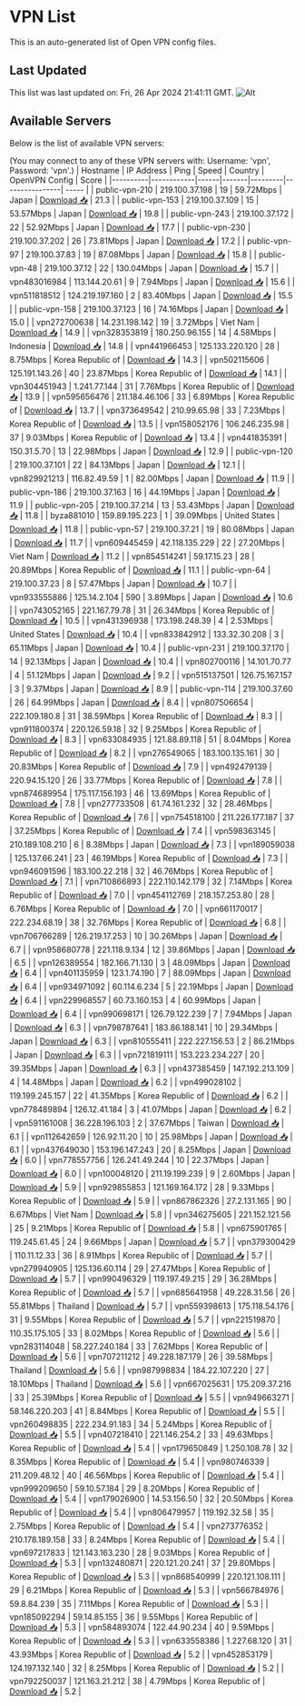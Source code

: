 # VPN List

This is an auto-generated list of Open VPN config files.

## Last Updated

This list was last updated on: Fri, 26 Apr 2024 21:41:11 GMT.
![Alt](https://repobeats.axiom.co/api/embed/186b98318ef1479477931607c1ad7d823f12451f.svg "Repobeats analytics image")

## Available Servers

Below is the list of available VPN servers:

(You may connect to any of these VPN servers with: Username: 'vpn', Password: 'vpn'.)
| Hostname | IP Address | Ping | Speed | Country | OpenVPN Config | Score |
|----------|------------|------|-------|---------|----------------| ----- |
| public-vpn-210 | 219.100.37.198 | 19 | 59.72Mbps | Japan | [Download 📥](./configs/server_0_JP.ovpn) | 21.3 |
| public-vpn-153 | 219.100.37.109 | 15 | 53.57Mbps | Japan | [Download 📥](./configs/server_1_JP.ovpn) | 19.8 |
| public-vpn-243 | 219.100.37.172 | 22 | 52.92Mbps | Japan | [Download 📥](./configs/server_2_JP.ovpn) | 17.7 |
| public-vpn-230 | 219.100.37.202 | 26 | 73.81Mbps | Japan | [Download 📥](./configs/server_3_JP.ovpn) | 17.2 |
| public-vpn-97 | 219.100.37.83 | 19 | 87.08Mbps | Japan | [Download 📥](./configs/server_4_JP.ovpn) | 15.8 |
| public-vpn-48 | 219.100.37.12 | 22 | 130.04Mbps | Japan | [Download 📥](./configs/server_5_JP.ovpn) | 15.7 |
| vpn483016984 | 113.144.20.61 | 9 | 7.94Mbps | Japan | [Download 📥](./configs/server_6_JP.ovpn) | 15.6 |
| vpn511818512 | 124.219.197.160 | 2 | 83.40Mbps | Japan | [Download 📥](./configs/server_7_JP.ovpn) | 15.5 |
| public-vpn-158 | 219.100.37.123 | 16 | 74.16Mbps | Japan | [Download 📥](./configs/server_8_JP.ovpn) | 15.0 |
| vpn272700638 | 14.231.198.142 | 19 | 3.72Mbps | Viet Nam | [Download 📥](./configs/server_9_VN.ovpn) | 14.9 |
| vpn328353819 | 180.250.96.155 | 14 | 4.58Mbps | Indonesia | [Download 📥](./configs/server_10_ID.ovpn) | 14.8 |
| vpn441966453 | 125.133.220.120 | 28 | 8.75Mbps | Korea Republic of | [Download 📥](./configs/server_11_KR.ovpn) | 14.3 |
| vpn502115606 | 125.191.143.26 | 40 | 23.87Mbps | Korea Republic of | [Download 📥](./configs/server_12_KR.ovpn) | 14.1 |
| vpn304451943 | 1.241.77.144 | 31 | 7.76Mbps | Korea Republic of | [Download 📥](./configs/server_13_KR.ovpn) | 13.9 |
| vpn595656476 | 211.184.46.106 | 33 | 6.89Mbps | Korea Republic of | [Download 📥](./configs/server_14_KR.ovpn) | 13.7 |
| vpn373649542 | 210.99.65.98 | 33 | 7.23Mbps | Korea Republic of | [Download 📥](./configs/server_15_KR.ovpn) | 13.5 |
| vpn158052176 | 106.246.235.98 | 37 | 9.03Mbps | Korea Republic of | [Download 📥](./configs/server_16_KR.ovpn) | 13.4 |
| vpn441835391 | 150.31.5.70 | 13 | 22.98Mbps | Japan | [Download 📥](./configs/server_17_JP.ovpn) | 12.9 |
| public-vpn-120 | 219.100.37.101 | 22 | 84.13Mbps | Japan | [Download 📥](./configs/server_18_JP.ovpn) | 12.1 |
| vpn829921213 | 116.82.49.59 | 1 | 82.00Mbps | Japan | [Download 📥](./configs/server_19_JP.ovpn) | 11.9 |
| public-vpn-186 | 219.100.37.163 | 16 | 44.19Mbps | Japan | [Download 📥](./configs/server_20_JP.ovpn) | 11.9 |
| public-vpn-205 | 219.100.37.214 | 13 | 53.43Mbps | Japan | [Download 📥](./configs/server_21_JP.ovpn) | 11.8 |
| byza881010 | 159.89.195.223 | 1 | 39.09Mbps | United States | [Download 📥](./configs/server_22_US.ovpn) | 11.8 |
| public-vpn-57 | 219.100.37.21 | 19 | 80.08Mbps | Japan | [Download 📥](./configs/server_23_JP.ovpn) | 11.7 |
| vpn609445459 | 42.118.135.229 | 22 | 27.20Mbps | Viet Nam | [Download 📥](./configs/server_24_VN.ovpn) | 11.2 |
| vpn854514241 | 59.17.15.23 | 28 | 20.89Mbps | Korea Republic of | [Download 📥](./configs/server_25_KR.ovpn) | 11.1 |
| public-vpn-64 | 219.100.37.23 | 8 | 57.47Mbps | Japan | [Download 📥](./configs/server_26_JP.ovpn) | 10.7 |
| vpn933555886 | 125.14.2.104 | 590 | 3.89Mbps | Japan | [Download 📥](./configs/server_27_JP.ovpn) | 10.6 |
| vpn743052165 | 221.167.79.78 | 31 | 26.34Mbps | Korea Republic of | [Download 📥](./configs/server_28_KR.ovpn) | 10.5 |
| vpn431396938 | 173.198.248.39 | 4 | 2.53Mbps | United States | [Download 📥](./configs/server_29_US.ovpn) | 10.4 |
| vpn833842912 | 133.32.30.208 | 3 | 65.11Mbps | Japan | [Download 📥](./configs/server_30_JP.ovpn) | 10.4 |
| public-vpn-231 | 219.100.37.170 | 14 | 92.13Mbps | Japan | [Download 📥](./configs/server_31_JP.ovpn) | 10.4 |
| vpn802700116 | 14.101.70.77 | 4 | 51.12Mbps | Japan | [Download 📥](./configs/server_32_JP.ovpn) | 9.2 |
| vpn515137501 | 126.75.167.157 | 3 | 9.37Mbps | Japan | [Download 📥](./configs/server_33_JP.ovpn) | 8.9 |
| public-vpn-114 | 219.100.37.60 | 26 | 64.99Mbps | Japan | [Download 📥](./configs/server_34_JP.ovpn) | 8.4 |
| vpn807506654 | 222.109.180.8 | 31 | 38.59Mbps | Korea Republic of | [Download 📥](./configs/server_35_KR.ovpn) | 8.3 |
| vpn911800374 | 220.126.59.18 | 32 | 9.25Mbps | Korea Republic of | [Download 📥](./configs/server_36_KR.ovpn) | 8.3 |
| vpn633084935 | 121.88.89.118 | 51 | 8.04Mbps | Korea Republic of | [Download 📥](./configs/server_37_KR.ovpn) | 8.2 |
| vpn276549065 | 183.100.135.161 | 30 | 20.83Mbps | Korea Republic of | [Download 📥](./configs/server_38_KR.ovpn) | 7.9 |
| vpn492479139 | 220.94.15.120 | 26 | 33.77Mbps | Korea Republic of | [Download 📥](./configs/server_39_KR.ovpn) | 7.8 |
| vpn874689954 | 175.117.156.193 | 46 | 13.69Mbps | Korea Republic of | [Download 📥](./configs/server_40_KR.ovpn) | 7.8 |
| vpn277733508 | 61.74.161.232 | 32 | 28.46Mbps | Korea Republic of | [Download 📥](./configs/server_41_KR.ovpn) | 7.6 |
| vpn754518100 | 211.226.177.187 | 37 | 37.25Mbps | Korea Republic of | [Download 📥](./configs/server_42_KR.ovpn) | 7.4 |
| vpn598363145 | 210.189.108.210 | 6 | 8.38Mbps | Japan | [Download 📥](./configs/server_43_JP.ovpn) | 7.3 |
| vpn189059038 | 125.137.66.241 | 23 | 46.19Mbps | Korea Republic of | [Download 📥](./configs/server_44_KR.ovpn) | 7.3 |
| vpn946091596 | 183.100.22.218 | 32 | 46.76Mbps | Korea Republic of | [Download 📥](./configs/server_45_KR.ovpn) | 7.1 |
| vpn710866893 | 222.110.142.179 | 32 | 7.14Mbps | Korea Republic of | [Download 📥](./configs/server_46_KR.ovpn) | 7.0 |
| vpn454112769 | 218.157.253.80 | 28 | 6.76Mbps | Korea Republic of | [Download 📥](./configs/server_47_KR.ovpn) | 7.0 |
| vpn661170017 | 222.234.68.19 | 38 | 32.76Mbps | Korea Republic of | [Download 📥](./configs/server_48_KR.ovpn) | 6.8 |
| vpn706766289 | 126.219.17.253 | 10 | 30.26Mbps | Japan | [Download 📥](./configs/server_49_JP.ovpn) | 6.7 |
| vpn958680778 | 221.118.9.134 | 12 | 39.86Mbps | Japan | [Download 📥](./configs/server_50_JP.ovpn) | 6.5 |
| vpn126389554 | 182.166.71.130 | 3 | 48.09Mbps | Japan | [Download 📥](./configs/server_51_JP.ovpn) | 6.4 |
| vpn401135959 | 123.1.74.190 | 7 | 88.09Mbps | Japan | [Download 📥](./configs/server_52_JP.ovpn) | 6.4 |
| vpn934971092 | 60.114.6.234 | 5 | 22.19Mbps | Japan | [Download 📥](./configs/server_53_JP.ovpn) | 6.4 |
| vpn229968557 | 60.73.160.153 | 4 | 60.99Mbps | Japan | [Download 📥](./configs/server_54_JP.ovpn) | 6.4 |
| vpn990698171 | 126.79.122.239 | 7 | 7.94Mbps | Japan | [Download 📥](./configs/server_55_JP.ovpn) | 6.3 |
| vpn798787641 | 183.86.188.141 | 10 | 29.34Mbps | Japan | [Download 📥](./configs/server_56_JP.ovpn) | 6.3 |
| vpn810555411 | 222.227.156.53 | 2 | 86.21Mbps | Japan | [Download 📥](./configs/server_57_JP.ovpn) | 6.3 |
| vpn721819111 | 153.223.234.227 | 20 | 39.35Mbps | Japan | [Download 📥](./configs/server_58_JP.ovpn) | 6.3 |
| vpn437385459 | 147.192.213.109 | 4 | 14.48Mbps | Japan | [Download 📥](./configs/server_59_JP.ovpn) | 6.2 |
| vpn499028102 | 119.199.245.157 | 22 | 41.35Mbps | Korea Republic of | [Download 📥](./configs/server_60_KR.ovpn) | 6.2 |
| vpn778489894 | 126.12.41.184 | 3 | 41.07Mbps | Japan | [Download 📥](./configs/server_61_JP.ovpn) | 6.2 |
| vpn591161008 | 36.228.196.103 | 2 | 37.67Mbps | Taiwan | [Download 📥](./configs/server_62_TW.ovpn) | 6.1 |
| vpn112642659 | 126.92.11.20 | 10 | 25.98Mbps | Japan | [Download 📥](./configs/server_63_JP.ovpn) | 6.1 |
| vpn437649030 | 153.196.147.243 | 20 | 8.25Mbps | Japan | [Download 📥](./configs/server_64_JP.ovpn) | 6.0 |
| vpn778557756 | 126.241.49.244 | 10 | 22.37Mbps | Japan | [Download 📥](./configs/server_65_JP.ovpn) | 6.0 |
| vpn100048120 | 211.19.199.239 | 9 | 2.60Mbps | Japan | [Download 📥](./configs/server_66_JP.ovpn) | 5.9 |
| vpn929855853 | 121.169.164.172 | 28 | 9.33Mbps | Korea Republic of | [Download 📥](./configs/server_67_KR.ovpn) | 5.9 |
| vpn867862326 | 27.2.131.165 | 90 | 6.67Mbps | Viet Nam | [Download 📥](./configs/server_68_VN.ovpn) | 5.8 |
| vpn346275605 | 221.152.121.56 | 25 | 9.21Mbps | Korea Republic of | [Download 📥](./configs/server_69_KR.ovpn) | 5.8 |
| vpn675901765 | 119.245.61.45 | 24 | 9.66Mbps | Japan | [Download 📥](./configs/server_70_JP.ovpn) | 5.7 |
| vpn379300429 | 110.11.12.33 | 36 | 8.91Mbps | Korea Republic of | [Download 📥](./configs/server_71_KR.ovpn) | 5.7 |
| vpn279940905 | 125.136.60.114 | 29 | 27.47Mbps | Korea Republic of | [Download 📥](./configs/server_72_KR.ovpn) | 5.7 |
| vpn990496329 | 119.197.49.215 | 29 | 36.28Mbps | Korea Republic of | [Download 📥](./configs/server_73_KR.ovpn) | 5.7 |
| vpn685641958 | 49.228.31.56 | 26 | 55.81Mbps | Thailand | [Download 📥](./configs/server_74_TH.ovpn) | 5.7 |
| vpn559398613 | 175.118.54.176 | 31 | 9.55Mbps | Korea Republic of | [Download 📥](./configs/server_75_KR.ovpn) | 5.7 |
| vpn221519870 | 110.35.175.105 | 33 | 8.02Mbps | Korea Republic of | [Download 📥](./configs/server_76_KR.ovpn) | 5.6 |
| vpn283114048 | 58.227.240.184 | 33 | 7.62Mbps | Korea Republic of | [Download 📥](./configs/server_77_KR.ovpn) | 5.6 |
| vpn707211212 | 49.228.187.179 | 26 | 39.58Mbps | Thailand | [Download 📥](./configs/server_78_TH.ovpn) | 5.6 |
| vpn987998834 | 184.22.107.220 | 27 | 18.10Mbps | Thailand | [Download 📥](./configs/server_79_TH.ovpn) | 5.6 |
| vpn667025631 | 175.209.37.216 | 33 | 25.39Mbps | Korea Republic of | [Download 📥](./configs/server_80_KR.ovpn) | 5.5 |
| vpn949663271 | 58.146.220.203 | 41 | 8.84Mbps | Korea Republic of | [Download 📥](./configs/server_81_KR.ovpn) | 5.5 |
| vpn260498835 | 222.234.91.183 | 34 | 5.24Mbps | Korea Republic of | [Download 📥](./configs/server_82_KR.ovpn) | 5.5 |
| vpn407218410 | 221.146.254.2 | 33 | 49.63Mbps | Korea Republic of | [Download 📥](./configs/server_83_KR.ovpn) | 5.4 |
| vpn179650849 | 1.250.108.78 | 32 | 8.35Mbps | Korea Republic of | [Download 📥](./configs/server_84_KR.ovpn) | 5.4 |
| vpn980746339 | 211.209.48.12 | 40 | 46.56Mbps | Korea Republic of | [Download 📥](./configs/server_85_KR.ovpn) | 5.4 |
| vpn999209650 | 59.10.57.184 | 29 | 8.20Mbps | Korea Republic of | [Download 📥](./configs/server_86_KR.ovpn) | 5.4 |
| vpn179026900 | 14.53.156.50 | 32 | 20.50Mbps | Korea Republic of | [Download 📥](./configs/server_87_KR.ovpn) | 5.4 |
| vpn806479957 | 119.192.32.58 | 35 | 2.75Mbps | Korea Republic of | [Download 📥](./configs/server_88_KR.ovpn) | 5.4 |
| vpn273776352 | 210.178.189.158 | 33 | 8.24Mbps | Korea Republic of | [Download 📥](./configs/server_89_KR.ovpn) | 5.4 |
| vpn697217833 | 121.143.163.230 | 28 | 9.03Mbps | Korea Republic of | [Download 📥](./configs/server_90_KR.ovpn) | 5.3 |
| vpn132480871 | 220.121.20.241 | 37 | 29.80Mbps | Korea Republic of | [Download 📥](./configs/server_91_KR.ovpn) | 5.3 |
| vpn868540999 | 220.121.108.111 | 29 | 6.21Mbps | Korea Republic of | [Download 📥](./configs/server_92_KR.ovpn) | 5.3 |
| vpn566784976 | 59.8.84.239 | 35 | 7.11Mbps | Korea Republic of | [Download 📥](./configs/server_93_KR.ovpn) | 5.3 |
| vpn185092294 | 59.14.85.155 | 36 | 9.55Mbps | Korea Republic of | [Download 📥](./configs/server_94_KR.ovpn) | 5.3 |
| vpn584893074 | 122.44.90.234 | 40 | 9.59Mbps | Korea Republic of | [Download 📥](./configs/server_95_KR.ovpn) | 5.3 |
| vpn633558386 | 1.227.68.120 | 31 | 43.93Mbps | Korea Republic of | [Download 📥](./configs/server_96_KR.ovpn) | 5.2 |
| vpn452853179 | 124.197.132.140 | 32 | 8.25Mbps | Korea Republic of | [Download 📥](./configs/server_97_KR.ovpn) | 5.2 |
| vpn792250037 | 121.163.21.212 | 38 | 4.79Mbps | Korea Republic of | [Download 📥](./configs/server_98_KR.ovpn) | 5.2 |
